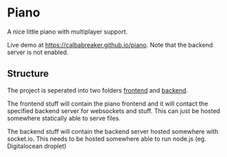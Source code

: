 # Piano

A nice little piano with multiplayer support.

Live demo at https://calbabreaker.github.io/piano.
Note that the backend server is not enabled.

## Structure

The project is seperated into two folders [frontend]("./frontend/") and [backend]("./backend/").

The frontend stuff will contain the piano frontend and it will contact the specified backend 
server for websockets and stuff. This can just be hosted somewhere statically able to serve files.

The backend stuff will contain the backend server hosted somewhere with socket.io. This needs
to be hosted somewhere able to run node.js (eg. Digitalocean droplet)
